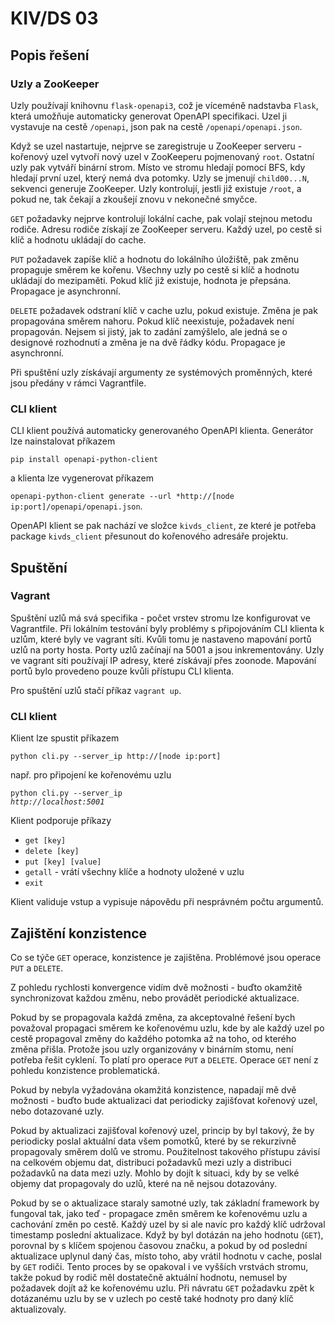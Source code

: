 # KIV/DS 03

## Popis řešení

### Uzly a ZooKeeper
Uzly používají knihovnu <code>flask-openapi3</code>, což je víceméně nadstavba <code>Flask</code>,
která umožňuje automaticky generovat OpenAPI specifikaci. Uzel ji vystavuje na cestě <code>/openapi</code>, 
json pak na cestě <code>/openapi/openapi.json</code>.

Když se uzel nastartuje, nejprve se zaregistruje u ZooKeeper serveru - kořenový uzel vytvoří nový uzel
v ZooKeeperu pojmenovaný <code>root</code>. Ostatní uzly pak vytváří binární strom. Místo ve stromu hledají
pomocí BFS, kdy hledají první uzel, který nemá dva potomky. Uzly se jmenují <code>child00...N</code>, sekvenci generuje 
ZooKeeper. Uzly kontrolují, jestli již existuje <code>/root</code>, a pokud ne, tak čekají a zkoušejí znovu v 
nekonečné smyčce.

<code>GET</code> požadavky nejprve kontrolují lokální cache, pak volají stejnou metodu rodiče. Adresu rodiče 
získají ze ZooKeeper serveru. Každý uzel, po cestě si klíč a hodnotu ukládají do cache.

<code>PUT</code> požadavek zapíše klíč a hodnotu do lokálního úložiště, pak změnu propaguje směrem ke kořenu.
Všechny uzly po cestě si klíč a hodnotu ukládají do mezipaměti. Pokud klíč již existuje, hodnota je přepsána.
Propagace je asynchronní.

<code>DELETE</code> požadavek odstraní klíč v cache uzlu, pokud existuje. Změna je pak propagována směrem nahoru.
Pokud klíč neexistuje, požadavek není propagován. Nejsem si jistý, jak to zadání zamýšlelo, ale jedná
se o designové rozhodnutí a změna je na dvě řádky kódu.
Propagace je asynchronní.

Při spuštění uzly získávají argumenty ze systémových proměnných, které jsou předány v rámci Vagrantfile.


### CLI klient
CLI klient používá automaticky generovaného OpenAPI klienta. Generátor lze nainstalovat příkazem

<code>pip install openapi-python-client</code>

a klienta lze vygenerovat příkazem

<code>openapi-python-client generate --url *http://[node ip:port]/openapi/openapi.json</code>.

OpenAPI klient se pak nachází ve složce <code>kivds_client</code>, ze které je potřeba package 
<code>kivds_client</code> přesunout do kořenového adresáře projektu.

## Spuštění
### Vagrant
Spuštění uzlů má svá specifika - počet vrstev stromu lze konfigurovat ve Vagrantfile. 
Při lokálním testování byly problémy s připojováním CLI klienta k uzlům, které byly ve vagrant síti.
Kvůli tomu je nastaveno mapování portů uzlů na porty hosta. Porty uzlů začínají na 5001 a jsou inkrementovány.
Uzly ve vagrant síti používají IP adresy, které získávají přes zoonode. Mapování portů bylo provedeno
pouze kvůli přístupu CLI klienta.

Pro spuštění uzlů stačí příkaz <code>vagrant up</code>.

### CLI klient

Klient lze spustit příkazem

<code>python cli.py --server_ip http://[node ip:port]</code>

např. pro připojení ke kořenovému uzlu

<code>python cli.py --server_ip *http://localhost:5001*</code>

Klient podporuje příkazy
* <code>get [key]</code>
* <code>delete [key]</code>
* <code>put [key] [value]</code>
* <code>getall</code> - vrátí všechny klíče a hodnoty uložené v uzlu 
* <code>exit</code>

Klient validuje vstup a vypisuje nápovědu při nesprávném počtu argumentů.

## Zajištění konzistence
Co se týče <code>GET</code> operace, konzistence je zajištěna. Problémové jsou operace <code>PUT</code> 
a <code>DELETE</code>.

Z pohledu rychlosti konvergence vidím dvě možnosti - buďto okamžitě synchronizovat každou změnu, nebo provádět
periodické aktualizace.

Pokud by se propagovala každá změna, za akceptovalné řešení bych považoval propagaci směrem ke kořenovému uzlu,
kde by ale každý uzel po cestě propagoval změny do každého potomka až na toho, od kterého změna přišla. Protože
jsou uzly organizovány v binárním stomu, není potřeba řešit cyklení. To platí pro operace <code>PUT</code> a 
<code>DELETE</code>. Operace <code>GET</code> není z pohledu konzistence problematická.

Pokud by nebyla vyžadována okamžitá konzistence, napadají mě dvě možnosti - buďto bude aktualizaci dat periodicky
zajišťovat kořenový uzel, nebo dotazované uzly.

Pokud by aktualizaci zajišťoval kořenový uzel, princip by byl takový, že by periodicky poslal aktuální data
všem pomotků, které by se rekurzivně propagovaly směrem dolů ve stromu. Použitelnost takového přístupu
závisí na celkovém objemu dat, distribuci požadavků mezi uzly a distribuci požadavků na data mezi uzly.
Mohlo by dojít k situaci, kdy by se velké objemy dat propagovaly do uzlů, které na ně nejsou dotazovány.

Pokud by se o aktualizace staraly samotné uzly, tak základní framework by fungoval tak, jako teď - propagace změn
směrem ke kořenovému uzlu a cachování změn po cestě. Každý uzel by si ale navíc pro každý klíč udržoval 
timestamp poslední aktualizace. Když by byl dotázán na jeho hodnotu (<code>GET</code>), porovnal by s klíčem
spojenou časovou značku, a pokud by od poslední aktualizace uplynul daný čas, místo toho, aby vrátil hodnotu v cache,
poslal by <code>GET</code> rodiči. Tento proces by se opakoval i ve vyšších vrstvách stromu, takže
pokud by rodič měl dostatečně aktuální hodnotu, nemusel by požadavek dojít až ke kořenovému uzlu. Při návratu 
<code>GET</code> požadavku zpět k dotázanému uzlu by se v uzlech po cestě také hodnoty pro daný klíč aktualizovaly.


